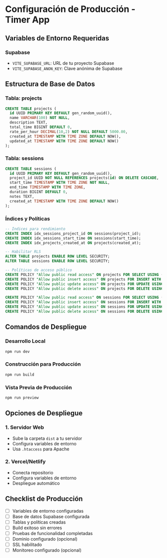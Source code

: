 # Configuración de Producción - Timer App

## Variables de Entorno Requeridas

### Supabase
- `VITE_SUPABASE_URL`: URL de tu proyecto Supabase
- `VITE_SUPABASE_ANON_KEY`: Clave anónima de Supabase

## Estructura de Base de Datos

### Tabla: projects
```sql
CREATE TABLE projects (
  id UUID PRIMARY KEY DEFAULT gen_random_uuid(),
  name VARCHAR(100) NOT NULL,
  description TEXT,
  total_time BIGINT DEFAULT 0,
  rate_per_hour DECIMAL(10,2) NOT NULL DEFAULT 5000.00,
  created_at TIMESTAMP WITH TIME ZONE DEFAULT NOW(),
  updated_at TIMESTAMP WITH TIME ZONE DEFAULT NOW()
);
```

### Tabla: sessions
```sql
CREATE TABLE sessions (
  id UUID PRIMARY KEY DEFAULT gen_random_uuid(),
  project_id UUID NOT NULL REFERENCES projects(id) ON DELETE CASCADE,
  start_time TIMESTAMP WITH TIME ZONE NOT NULL,
  end_time TIMESTAMP WITH TIME ZONE,
  duration BIGINT DEFAULT 0,
  notes TEXT,
  created_at TIMESTAMP WITH TIME ZONE DEFAULT NOW()
);
```

### Índices y Políticas
```sql
-- Índices para rendimiento
CREATE INDEX idx_sessions_project_id ON sessions(project_id);
CREATE INDEX idx_sessions_start_time ON sessions(start_time);
CREATE INDEX idx_projects_created_at ON projects(created_at);

-- Habilitar RLS
ALTER TABLE projects ENABLE ROW LEVEL SECURITY;
ALTER TABLE sessions ENABLE ROW LEVEL SECURITY;

-- Políticas de acceso público
CREATE POLICY "Allow public read access" ON projects FOR SELECT USING (true);
CREATE POLICY "Allow public insert access" ON projects FOR INSERT WITH CHECK (true);
CREATE POLICY "Allow public update access" ON projects FOR UPDATE USING (true);
CREATE POLICY "Allow public delete access" ON projects FOR DELETE USING (true);

CREATE POLICY "Allow public read access" ON sessions FOR SELECT USING (true);
CREATE POLICY "Allow public insert access" ON sessions FOR INSERT WITH CHECK (true);
CREATE POLICY "Allow public update access" ON sessions FOR UPDATE USING (true);
CREATE POLICY "Allow public delete access" ON sessions FOR DELETE USING (true);
```

## Comandos de Despliegue

### Desarrollo Local
```bash
npm run dev
```

### Construcción para Producción
```bash
npm run build
```

### Vista Previa de Producción
```bash
npm run preview
```

## Opciones de Despliegue

### 1. Servidor Web
- Sube la carpeta `dist` a tu servidor
- Configura variables de entorno
- Usa `.htaccess` para Apache

### 2. Vercel/Netlify
- Conecta repositorio
- Configura variables de entorno
- Despliegue automático

## Checklist de Producción

- [ ] Variables de entorno configuradas
- [ ] Base de datos Supabase configurada
- [ ] Tablas y políticas creadas
- [ ] Build exitoso sin errores
- [ ] Pruebas de funcionalidad completadas
- [ ] Dominio configurado (opcional)
- [ ] SSL habilitado
- [ ] Monitoreo configurado (opcional)
